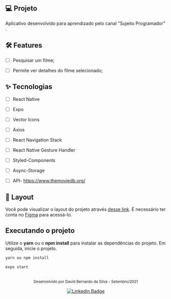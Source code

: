
## 💻 Projeto
Aplicativo desenvolvido para aprendizado pelo canal "Sujeito Programador" .


## :hammer_and_wrench: Features 

-   [ ] Pesquisar um filme;
-   [ ] Permite ver detalhes do filme selecionado;


## ✨ Tecnologias

-   [ ] React Native
-   [ ] Expo
-   [ ] Vector Icons
-   [ ] Axios
-   [ ] React Navigation Stack
-   [ ] React Native Gesture Handler
-   [ ] Styled-Components
-   [ ] Async-Storage
-   [ ] API- https://www.themoviedb.org/



## 🔖 Layout

Você pode visualizar o layout do projeto através [desse link](https://www.figma.com/file/15K5bDMfj4QdPqGN5OVyYK/Insider-4?node-id=0%3A1). É necessário ter conta no [Figma](http://figma.com/) para acessá-lo.


## Executando o projeto

Utilize o **yarn** ou o **npm install** para instalar as dependências do projeto.
Em seguida, inicie o projeto.

```cl
yarn ou npm install
```
```cl
expo start
```



<br />

<div align="center">
  <small>Desenvolvido por David Bernardo da Silva - Setembro/2021</small>


  [![Linkedin Badge](https://img.shields.io/badge/-David%20Bernardo%20Silva-6633cc?style=flat-square&logo=Linkedin&logoColor=white&link=https://www.linkedin.com/in/david-bernardo-silva-551936ba/)](linkedin.com/in/david-bernardo-silva-551936ba/) 
</div>
